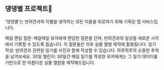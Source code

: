 ## 댕댕별 프로젝트👋

'댕댕별'는 반려견과의 이별을 생각하는 모든 이들을 위로하기 위해 기획된 앱 서비스입니다.

매일 랜덤 질문: 매일매일 유저에게 랜덤한 질문을 던져, 반려견과의 일상을 새로운 시각에서 기록할 수 있도록 돕습니다. 이 질문들은 이후 실물 앨범 제작에 활용됩니다.
일기 작성: 반려견과 관련된 일기를 사진과 함께 작성할 수 있습니다. 하루하루의 소중한 추억을 남겨보세요.
30일 챌린지: 30일간 매일 일기를 작성한 유저에게는 그 일기 데이터를 기반으로 한 아름다운 실물 앨범을 제작해드립니다.

